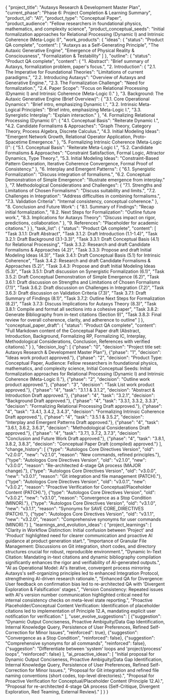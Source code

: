 {
  "project_title": "Autaxys Research & Development Master Plan",
  "current_phase": "Phase 6: Project Completion & Learning Summary",
  "product_id": "A1",
  "product_type": "Conceptual Paper",
  "product_audience": "Fellow researchers in foundational physics, mathematics, and complexity science",
  "product_conceptual_seeds": "Initial formalization approaches for Relational Processing (Dynamic I) and Intrinsic Coherence (Meta-Logic I)",
  "work_products": {
    "ideas": {
      "status": "Product QA complete",
      "content": [
        "Autaxys as a Self-Generating Principle",
        "The Autaxic Generative Engine",
        "Emergence of Physical Reality & Consciousness",
        "Formalization & Testability"
      ]
    },
    "outline": {
      "status": "Product QA complete",
      "content": {
        "1. Abstract": "Brief summary of Autaxys, formalization problem, paper's focus.",
        "2. Introduction": {
          "2.1. The Imperative for Foundational Theories": "Limitations of current paradigms.",
          "2.2. Introducing Autaxys": "Overview of Autaxys and Generative Engine.",
          "2.3. The Formalization Challenge": "Need for formalization.",
          "2.4. Paper Scope": "Focus on Relational Processing (Dynamic I) and Intrinsic Coherence (Meta-Logic I)."
        },
        "3. Background: The Autaxic Generative Engine (Brief Overview)": {
          "3.1. Core Operational Dynamics": "Brief intro, emphasizing Dynamic I.",
          "3.2. Intrinsic Meta-Logical Principles": "Brief intro, emphasizing Meta-Logic I.",
          "3.3. Synergistic Interplay": "Explain interaction."
        },
        "4. Formalizing Relational Processing (Dynamic I)": {
          "4.1. Conceptual Basis": "Reiterate Dynamic I.",
          "4.2. Candidate Formalisms & Approaches": "Graph Theory, Category Theory, Process Algebra, Discrete Calculus.",
          "4.3. Initial Modeling Ideas": "Emergent Network Growth, Relational Operator Application, Proto-Spacetime Emergence."
        },
        "5. Formalizing Intrinsic Coherence (Meta-Logic I)": {
          "5.1. Conceptual Basis": "Reiterate Meta-Logic I.",
          "5.2. Candidate Formalisms & Approaches": "Constraint Satisfaction, Formal Logic, Attractor Dynamics, Type Theory.",
          "5.3. Initial Modeling Ideas": "Constraint-Based Pattern Generation, Iterative Coherence Convergence, Formal Proof of Consistency."
        },
        "6. Interplay and Emergent Patterns": {
          "6.1. Synergistic Formalization": "Discuss integration of formalisms.",
          "6.2. Conceptual Demonstration of Simple Emergence": "Illustrate emergence from interplay."
        },
        "7. Methodological Considerations and Challenges": {
          "7.1. Strengths and Limitations of Chosen Formalisms": "Discuss suitability and limits.",
          "7.2. Challenges in Integration": "Address difficulties in combining formalisms.",
          "7.3. Validation Criteria": "Internal consistency, conceptual coherence."
        },
        "8. Conclusion and Future Work": {
          "8.1. Summary of Findings": "Recap initial formalization.",
          "8.2. Next Steps for Formalization": "Outline future work.",
          "8.3. Implications for Autaxys Theory": "Discuss impact on rigor, predictions, collaboration."
        },
        "9. References": "Placeholder for academic citations."
      }
    },
    "task_list": {
      "status": "Product QA complete",
      "content": [
        "Task 3.1.1: Draft Abstract",
        "Task 3.1.2: Draft Introduction (1.1-1.4)",
        "Task 3.2.1: Draft Background (3.1-3.3)",
        "Task 3.3.1: Draft Conceptual Basis (4.1) for Relational Processing",
        "Task 3.3.2: Research and draft Candidate Formalisms & Approaches (4.2)",
        "Task 3.3.3: Propose and draft Initial Modeling Ideas (4.3)",
        "Task 3.4.1: Draft Conceptual Basis (5.1) for Intrinsic Coherence",
        "Task 3.4.2: Research and draft Candidate Formalisms & Approaches (5.2)",
        "Task 3.4.3: Propose and draft Initial Modeling Ideas (5.3)",
        "Task 3.5.1: Draft discussion on Synergistic Formalization (6.1)",
        "Task 3.5.2: Draft Conceptual Demonstration of Simple Emergence (6.2)",
        "Task 3.6.1: Draft discussion on Strengths and Limitations of Chosen Formalisms (7.1)",
        "Task 3.6.2: Draft discussion on Challenges in Integration (7.2)",
        "Task 3.6.3: Draft discussion on Validation Criteria (7.3)",
        "Task 3.7.1: Draft Summary of Findings (8.1)",
        "Task 3.7.2: Outline Next Steps for Formalization (8.2)",
        "Task 3.7.3: Discuss Implications for Autaxys Theory (8.3)",
        "Task 3.8.1: Compile and format all sections into a cohesive paper",
        "Task 3.8.2: Generate Bibliography from in-text citations (Section 9)",
        "Task 3.8.3: Final review for overall coherence, clarity, and adherence to outline"
      ]
    },
    "conceptual_paper_draft": {
      "status": "Product QA complete",
      "content": "Full Markdown content of the Conceptual Paper draft (Abstract, Introduction, Background, Formalizing RP, Formalizing IC, Interplay, Methodological Considerations, Conclusion, References with verified citations)."
    }
  },
  "decision_log": [
    {"phase": "0", "decision": "Project title set: Autaxys Research & Development Master Plan"},
    {"phase": "1", "decision": "Ideas work product approved."},
    {"phase": "2", "decision": "Product Type: Conceptual Paper, Audience: Fellow researchers in foundational physics, mathematics, and complexity science, Initial Conceptual Seeds: Initial formalization approaches for Relational Processing (Dynamic I) and Intrinsic Coherence (Meta-Logic I)."},
    {"phase": "2", "decision": "Outline work product approved."},
    {"phase": "3", "decision": "Task List work product approved."},
    {"phase": "4", "task": "3.1.1 & 3.1.2", "decision": "Abstract & Introduction Draft approved."},
    {"phase": "4", "task": "3.2.1", "decision": "Background Draft approved."},
    {"phase": "4", "task": "3.3.1, 3.3.2, 3.3.3", "decision": "Formalizing Relational Processing Draft approved."},
    {"phase": "4", "task": "3.4.1, 3.4.2, 3.4.3", "decision": "Formalizing Intrinsic Coherence Draft approved."},
    {"phase": "4", "task": "3.5.1 & 3.5.2", "decision": "Interplay and Emergent Patterns Draft approved."},
    {"phase": "4", "task": "3.6.1, 3.6.2, 3.6.3", "decision": "Methodological Considerations Draft approved."},
    {"phase": "4", "task": "3.7.1, 3.7.2, 3.7.3", "decision": "Conclusion and Future Work Draft approved."},
    {"phase": "4", "task": "3.8.1, 3.8.2, 3.8.3", "decision": "Conceptual Paper Draft (compiled) approved."}
  ],
  "change_history": [
    {"type": "Autologos Core Directives Version", "old": "v2.0.0", "new": "v2.1.0", "reason": "New commands, refined principles."},
    {"type": "Autologos Core Directives Version", "old": "v2.1.0", "new": "v3.0.0", "reason": "Re-architected 4-stage QA process (MAJOR change)."},
    {"type": "Autologos Core Directives Version", "old": "v3.0.0", "new": "v3.0.1", "reason": "Git integration and file management (PATCH)."},
    {"type": "Autologos Core Directives Version", "old": "v3.0.1", "new": "v3.0.2", "reason": "Proactive Verification for Conceptual/Placeholder Content (PATCH)."},
    {"type": "Autologos Core Directives Version", "old": "v3.0.2", "new": "v3.1.0", "reason": "Convergence as a Stop Condition (MINOR)."},
    {"type": "Autologos Core Directives Version", "old": "v3.1.0", "new": "v3.1.1", "reason": "Synonyms for SAVE CORE_DIRECTIVES (PATCH)."},
    {"type": "Autologos Core Directives Version", "old": "v3.1.1", "new": "v3.2.0", "reason": "Comprehensive synonyms for user commands (MINOR)."}
  ],
  "learnings_and_evolution_ideas": {
    "project_learnings": [
      "Clarity in Workflow Distinction: Initial confusion between 'Project' and 'Product' highlighted need for clearer communication and proactive AI guidance at product generation start.",
      "Importance of Granular File Management: Discussions on Git integration, short codes, and directory structures crucial for robust, reproducible environment.",
      "Dynamic In-Text Citation: Mandating in-text citations and dynamic bibliography compilation significantly enhances the rigor and verifiability of AI-generated outputs.",
      "AI as Operational Model: AI's iterative, convergent process mirroring Autaxys's self-organizing principles led to enhanced Integration Protocol, strengthening AI-driven research rationale.",
      "Enhanced QA for Divergence: User feedback on confirmation bias led to re-architected QA with 'Divergent Exploration & Falsification' stages.",
      "Version Consistency: Repeated issues with AI's version number communication highlighted critical need for internal consistency checks on meta-level state reporting.",
      "Proactive Placeholder/Conceptual Content Verification: Identification of placeholder citations led to implementation of Principle 12.A, mandating explicit user notification for verification."
    ],
    "user_evolve_suggestions": [
      {"suggestion": "Dynamic Output Conciseness, Proactive Ambiguity/Data Gap Identification, Internal Knowledge Query, Persistence of User Preferences, Refined Self-Correction for Minor Issues", "reinforced": true},
      {"suggestion": "Convergence as a Stop Condition", "reinforced": false},
      {"suggestion": "Comprehensive synonyms for all commands", "reinforced": false},
      {"suggestion": "Differentiate between 'system' loops and 'project/process' loops", "reinforced": false}
    ],
    "ai_proactive_ideas": [
      "Initial proposal for Dynamic Output Conciseness, Proactive Ambiguity/Data Gap Identification, Internal Knowledge Query, Persistence of User Preferences, Refined Self-Correction for Minor Issues.",
      "Proposal for Git integration and refined file naming conventions (short codes, top-level directories).",
      "Proposal for Proactive Verification for Conceptual/Placeholder Content (Principle 12.A).",
      "Proposal for re-architected 4-stage QA process (Self-Critique, Divergent Exploration, Red Teaming, External Review)."
    ]
  }
}